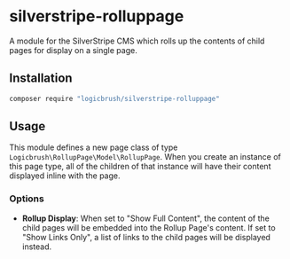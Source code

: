 # silverstripe-rolluppage

A module for the SilverStripe CMS which rolls up the contents of child pages for display on a single page.

## Installation

```sh
composer require "logicbrush/silverstripe-rolluppage"
```

## Usage

This module defines a new page class of type `Logicbrush\RollupPage\Model\RollupPage`.  When you create an instance of this page type, all of the children of that instance will have their content displayed inline with the page.

### Options

- **Rollup Display**: When set to "Show Full Content", the content of the child pages will be embedded into the Rollup Page's content. If set to "Show Links Only", a list of links to the child pages will be displayed instead.
